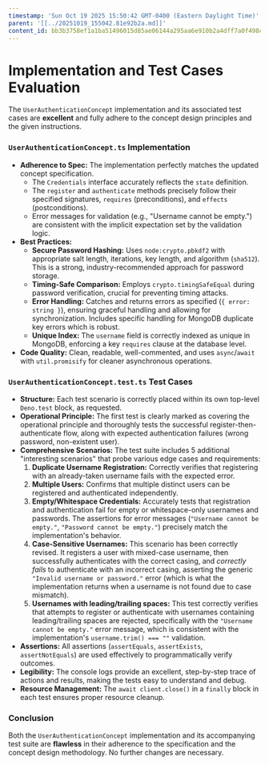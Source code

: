 ```yaml
---
timestamp: 'Sun Oct 19 2025 15:50:42 GMT-0400 (Eastern Daylight Time)'
parent: '[[../20251019_155042.81e92b2a.md]]'
content_id: bb3b3758ef1a1ba51496015d85ae06144a295aa6e910b2a4dff7a0f498cdf34b
---
```


# Implementation and Test Cases Evaluation

The `UserAuthenticationConcept` implementation and its associated test cases are **excellent** and fully adhere to the concept design principles and the given instructions.

### `UserAuthenticationConcept.ts` Implementation

* **Adherence to Spec:** The implementation perfectly matches the updated concept specification.
  * The `Credentials` interface accurately reflects the `state` definition.
  * The `register` and `authenticate` methods precisely follow their specified signatures, `requires` (preconditions), and `effects` (postconditions).
  * Error messages for validation (e.g., "Username cannot be empty.") are consistent with the implicit expectation set by the validation logic.
* **Best Practices:**
  * **Secure Password Hashing:** Uses `node:crypto.pbkdf2` with appropriate salt length, iterations, key length, and algorithm (`sha512`). This is a strong, industry-recommended approach for password storage.
  * **Timing-Safe Comparison:** Employs `crypto.timingSafeEqual` during password verification, crucial for preventing timing attacks.
  * **Error Handling:** Catches and returns errors as specified (`{ error: string }`), ensuring graceful handling and allowing for synchronization. Includes specific handling for MongoDB duplicate key errors which is robust.
  * **Unique Index:** The `username` field is correctly indexed as unique in MongoDB, enforcing a key `requires` clause at the database level.
* **Code Quality:** Clean, readable, well-commented, and uses `async`/`await` with `util.promisify` for cleaner asynchronous operations.

### `UserAuthenticationConcept.test.ts` Test Cases

* **Structure:** Each test scenario is correctly placed within its own top-level `Deno.test` block, as requested.
* **Operational Principle:** The first test is clearly marked as covering the operational principle and thoroughly tests the successful register-then-authenticate flow, along with expected authentication failures (wrong password, non-existent user).
* **Comprehensive Scenarios:** The test suite includes 5 additional "interesting scenarios" that probe various edge cases and requirements:
  1. **Duplicate Username Registration:** Correctly verifies that registering with an already-taken username fails with the expected error.
  2. **Multiple Users:** Confirms that multiple distinct users can be registered and authenticated independently.
  3. **Empty/Whitespace Credentials:** Accurately tests that registration and authentication fail for empty or whitespace-only usernames and passwords. The assertions for error messages (`"Username cannot be empty."`, `"Password cannot be empty."`) precisely match the implementation's behavior.
  4. **Case-Sensitive Usernames:** This scenario has been correctly revised. It registers a user with mixed-case username, then successfully authenticates with the correct casing, and *correctly fails* to authenticate with an incorrect casing, asserting the generic `"Invalid username or password."` error (which is what the implementation returns when a username is not found due to case mismatch).
  5. **Usernames with leading/trailing spaces:** This test correctly verifies that attempts to register or authenticate with usernames containing leading/trailing spaces are rejected, specifically with the `"Username cannot be empty."` error message, which is consistent with the implementation's `username.trim() === ""` validation.
* **Assertions:** All assertions (`assertEquals`, `assertExists`, `assertNotEquals`) are used effectively to programmatically verify outcomes.
* **Legibility:** The console logs provide an excellent, step-by-step trace of actions and results, making the tests easy to understand and debug.
* **Resource Management:** The `await client.close()` in a `finally` block in each test ensures proper resource cleanup.

### Conclusion

Both the `UserAuthenticationConcept` implementation and its accompanying test suite are **flawless** in their adherence to the specification and the concept design methodology. No further changes are necessary.
